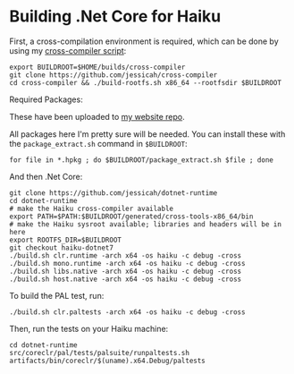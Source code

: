 # Building .Net Core for Haiku

First, a cross-compilation environment is required, which can be done by using my [cross-compiler script](https://github.com/jessicah/cross-compiler):

    export BUILDROOT=$HOME/builds/cross-compiler
    git clone https://github.com/jessicah/cross-compiler
    cd cross-compiler && ./build-rootfs.sh x86_64 --rootfsdir $BUILDROOT

Required Packages:

These have been uploaded to [my website repo](https://github.com/jessicah/jessicah.github.io/tree/master/packages).

All packages here I'm pretty sure will be needed. You can install these with the `package_extract.sh` command
in `$BUILDROOT`:

    for file in *.hpkg ; do $BUILDROOT/package_extract.sh $file ; done

And then .Net Core:

    git clone https://github.com/jessicah/dotnet-runtime
    cd dotnet-runtime
    # make the Haiku cross-compiler available
    export PATH=$PATH:$BUILDROOT/generated/cross-tools-x86_64/bin
    # make the Haiku sysroot available; libraries and headers will be in here
    export ROOTFS_DIR=$BUILDROOT
    git checkout haiku-dotnet7
    ./build.sh clr.runtime -arch x64 -os haiku -c debug -cross
    ./build.sh mono.runtime -arch x64 -os haiku -c debug -cross
    ./build.sh libs.native -arch x64 -os haiku -c debug -cross
    ./build.sh host.native -arch x64 -os haiku -c debug -cross
    
To build the PAL test, run:

    ./build.sh clr.paltests -arch x64 -os haiku -c debug -cross

Then, run the tests on your Haiku machine:

    cd dotnet-runtime
    src/coreclr/pal/tests/palsuite/runpaltests.sh artifacts/bin/coreclr/$(uname).x64.Debug/paltests

